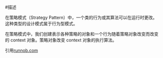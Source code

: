 #描述

在策略模式（Strategy Pattern）中，一个类的行为或其算法可以在运行时更改。这种类型的设计模式属于行为型模式。    

在策略模式中，我们创建表示各种策略的对象和一个行为随着策略对象改变而改变的 context 对象。策略对象改变 context 对象的执行算法。    

引用[runnob.com](https://www.runoob.com/design-pattern/strategy-pattern.html)
